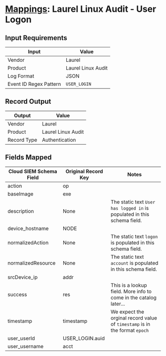 # [Mappings](README.md): Laurel Linux Audit - User Logon

## Input Requirements

|Input|Value|
|-----|-----|
|Vendor|Laurel|
|Product|Laurel Linux Audit|
|Log Format|JSON|
|Event ID Regex Pattern|`USER_LOGIN`|

## Record Output

|Output|Value|
|------|-----|
|Vendor|Laurel|
|Product|Laurel Linux Audit|
|Record Type|Authentication|

## Fields Mapped

|Cloud SIEM Schema Field|Original Record Key|Notes|
|-----------------------|-------------------|-----|
|action|op||
|baseImage|exe||
|description|None|The static text `User has logged in` is populated in this schema field.|
|device_hostname|NODE||
|normalizedAction|None|The static text `logon` is populated in this schema field.|
|normalizedResource|None|The static text `account` is populated in this schema field.|
|srcDevice_ip|addr||
|success|res|This is a lookup field. More info to come in the catalog later...|
|timestamp|timestamp|We expect the orginal record value of `timestamp` is in the format `epoch`|
|user_userId|USER_LOGIN.auid||
|user_username|acct||

